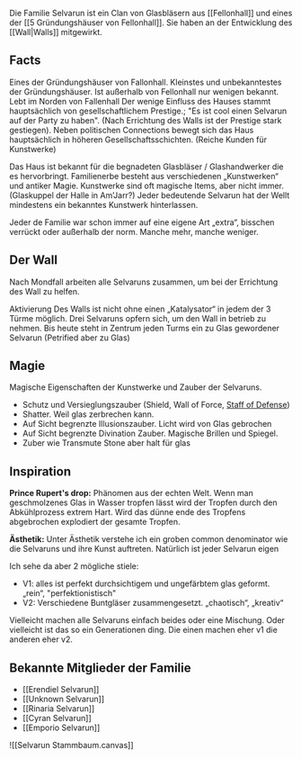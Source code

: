 Die Familie Selvarun ist ein Clan von Glasbläsern aus [[Fellonhall]] und eines der [[5 Gründungshäuser von Fellonhall]].
Sie haben an der Entwicklung des [[Wall|Walls]] mitgewirkt.

## Facts
Eines der Gründungshäuser von Fallonhall.
Kleinstes und unbekanntestes der Gründungshäuser.
Ist außerhalb von Fellonhall nur wenigen bekannt.
Lebt im Norden von Fallenhall
Der wenige Einfluss des Hauses stammt hauptsächlich von gesellschaftlichem Prestige.; "Es ist cool einen Selvarun auf der Party zu haben".
(Nach Errichtung des Walls ist der Prestige stark gestiegen).
Neben politischen Connections bewegt sich das Haus hauptsächlich in höheren Gesellschaftsschichten. (Reiche Kunden für Kunstwerke)

Das Haus ist bekannt für die begnadeten Glasbläser / Glashandwerker die es hervorbringt.
Familienerbe besteht aus verschiedenen „Kunstwerken“ und antiker Magie.
Kunstwerke sind oft magische Items, aber nicht immer. (Glaskuppel der Halle in Am’Jarr?)
Jeder bedeutende  Selvarun hat der Wellt mindestens ein bekanntes Kunstwerk hinterlassen.

Jeder de Familie war schon immer auf eine eigene Art „extra“, bisschen verrückt oder außerhalb der norm. Manche mehr, manche weniger.

## Der Wall
Nach Mondfall arbeiten alle Selvaruns zusammen, um bei der Errichtung des Wall zu helfen.

Aktivierung Des Walls ist nicht ohne einen „Katalysator“ in jedem der 3 Türme möglich. Drei Selvaruns opfern sich, um den Wall in betrieb zu nehmen. Bis heute steht in Zentrum jeden Turms ein zu Glas gewordener Selvarun (Petrified aber zu Glas)

## Magie
Magische Eigenschaften der Kunstwerke und Zauber der Selvaruns.
- Schutz und Versieglungszauber (Shield, Wall of Force, [Staff of Defense](https://5e.tools/items.html#staff%20of%20defense_lmop))
- Shatter. Weil glas zerbrechen kann.
- Auf Sicht begrenzte Illusionszauber. Licht wird von Glas gebrochen
- Auf Sicht begrenzte Divination Zauber. Magische Brillen und Spiegel.
- Zuber wie Transmute Stone aber halt für glas


## Inspiration

**Prince Rupert's drop:**
Phänomen aus der echten Welt.
Wenn man geschmolzenes Glas in Wasser tropfen lässt wird der Tropfen durch den Abkühlprozess extrem Hart. Wird das dünne ende des Tropfens abgebrochen explodiert der gesamte Tropfen.

**Ästhetik:**
Unter Ästhetik verstehe ich ein groben common denominator wie die Selvaruns und ihre Kunst auftreten. Natürlich ist jeder Selvarun eigen

Ich sehe da aber 2 mögliche stiele:
- V1: alles ist perfekt durchsichtigem und ungefärbtem glas geformt. „rein“, "perfektionistisch"
- V2: Verschiedene Buntgläser zusammengesetzt. „chaotisch“, „kreativ“

Vielleicht machen alle Selvaruns einfach beides oder eine Mischung. Oder vielleicht ist das so ein Generationen ding. Die einen machen eher v1 die anderen eher v2. 

## Bekannte Mitglieder der Familie
- [[Erendiel Selvarun]]
- [[Unknown Selvarun]]
- [[Rinaria Selvarun]]
- [[Cyran Selvarun]]
- [[Emporio Selvarun]]


![[Selvarun Stammbaum.canvas]]

